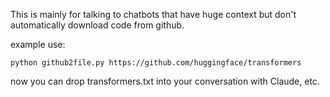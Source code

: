 This is mainly for talking to chatbots that have huge context but don't automatically download code from github.

example use:

```
python github2file.py https://github.com/huggingface/transformers
```

now you can drop transformers.txt into your conversation with Claude, etc.
